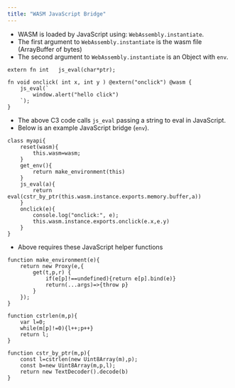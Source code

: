 ```yaml
---
title: "WASM JavaScript Bridge"
---
```

- WASM is loaded by JavaScript using: `WebAssembly.instantiate`.
- The first argument to `WebAssembly.instantiate` is the wasm file (ArrayBuffer of bytes)
- The second argument to `WebAssembly.instantiate` is an Object with `env`. 
```
extern fn int   js_eval(char*ptr);

fn void onclick( int x, int y ) @extern("onclick") @wasm {
	js_eval(`
		window.alert("hello click")
	`);
}
```
- The above C3 code calls `js_eval` passing a string to eval in JavaScript.
- Below is an example JavaScript bridge (`env`).
```
class myapi{
	reset(wasm){
		this.wasm=wasm;
	}
	get_env(){
		return make_environment(this)
	}
	js_eval(a){
		return eval(cstr_by_ptr(this.wasm.instance.exports.memory.buffer,a))
	}
	onclick(e){
		console.log("onclick:", e);
		this.wasm.instance.exports.onclick(e.x,e.y)
	}
}
```
- Above requires these JavaScript helper functions
```
function make_environment(e){
	return new Proxy(e,{
		get(t,p,r) {
			if(e[p]!==undefined){return e[p].bind(e)}
			return(...args)=>{throw p}
		}
	});
}

function cstrlen(m,p){
	var l=0;
	while(m[p]!=0){l++;p++}
	return l;
}

function cstr_by_ptr(m,p){
	const l=cstrlen(new Uint8Array(m),p);
	const b=new Uint8Array(m,p,l);
	return new TextDecoder().decode(b)
}
```

